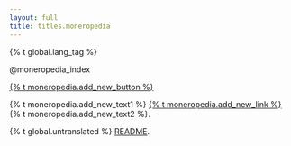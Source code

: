 ```yaml
---
layout: full
title: titles.moneropedia
---
```


{% t global.lang_tag %}

<div class="row">

@moneropedia_index

</div>

<p><a href="https://repo.getmonero.org/monero-project/monero-site#60-how-to-make-a-moneropedia-entry" class="btn-link btn-auto btn-primary">{% t moneropedia.add_new_button %}</a></p>

{% t moneropedia.add_new_text1 %} [{% t moneropedia.add_new_link %}](https://repo.getmonero.org/monero-project/monero-site/issues) {% t moneropedia.add_new_text2 %}.

<div class="untranslated {% t moneropedia.translated %}">
    <p>{% t global.untranslated %} <a class="untranslated-link" href="https://repo.getmonero.org/monero-project/monero-site/blob/master/README.md#140-how-to-translate-a-page">README</a>.</p>
</div>
